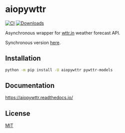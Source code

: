 # aiopywttr

[![CI](https://github.com/monosans/aiopywttr/actions/workflows/ci.yml/badge.svg)](https://github.com/monosans/aiopywttr/actions/workflows/ci.yml)
[![Downloads](https://static.pepy.tech/badge/aiopywttr)](https://pepy.tech/project/aiopywttr)

Asynchronous wrapper for [wttr.in](https://wttr.in) weather forecast API.

Synchronous version [here](https://github.com/monosans/pywttr).

## Installation

```bash
python -m pip install -U aiopywttr pywttr-models
```

## Documentation

<https://aiopywttr.readthedocs.io/>

## License

[MIT](https://github.com/monosans/aiopywttr/blob/main/LICENSE)
